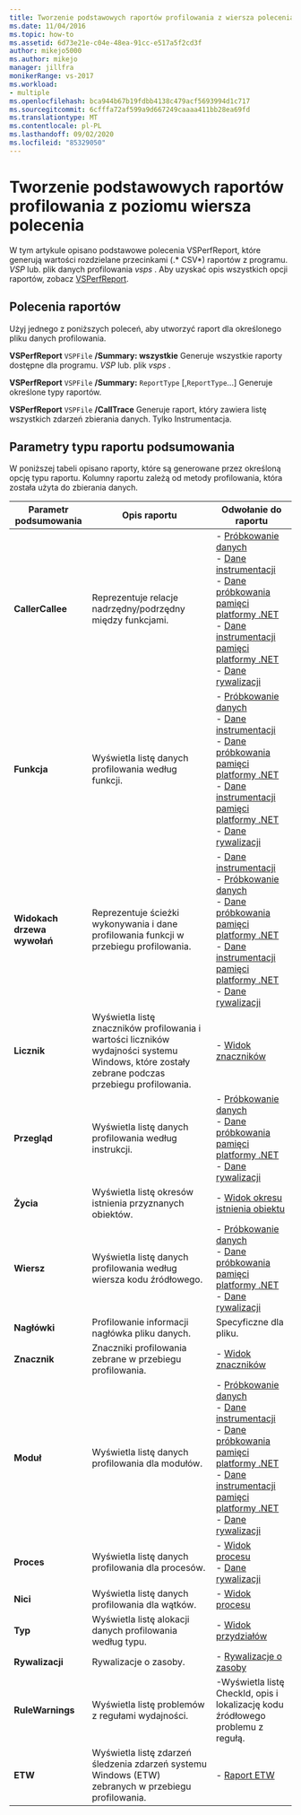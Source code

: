 ```yaml
---
title: Tworzenie podstawowych raportów profilowania z wiersza polecenia | Microsoft Docs
ms.date: 11/04/2016
ms.topic: how-to
ms.assetid: 6d73e21e-c04e-48ea-91cc-e517a5f2cd3f
author: mikejo5000
ms.author: mikejo
manager: jillfra
monikerRange: vs-2017
ms.workload:
- multiple
ms.openlocfilehash: bca944b67b19fdbb4138c479acf5693994d1c717
ms.sourcegitcommit: 6cfffa72af599a9d667249caaaa411bb28ea69fd
ms.translationtype: MT
ms.contentlocale: pl-PL
ms.lasthandoff: 09/02/2020
ms.locfileid: "85329050"
---
```

# <a name="create-basic-profiling-reports-from-the-command-line"></a>Tworzenie podstawowych raportów profilowania z poziomu wiersza polecenia
W tym artykule opisano podstawowe polecenia VSPerfReport, które generują wartości rozdzielane przecinkami (.* CSV*) raportów z programu. *VSP* lub. plik danych profilowania *vsps* . Aby uzyskać opis wszystkich opcji raportów, zobacz [VSPerfReport](../profiling/vsperfreport.md).

## <a name="report-commands"></a>Polecenia raportów
 Użyj jednego z poniższych poleceń, aby utworzyć raport dla określonego pliku danych profilowania.

 **VSPerfReport** `VSPFile` **/Summary: wszystkie** Generuje wszystkie raporty dostępne dla programu. *VSP* lub. plik *vsps* .

 **VSPerfReport** `VSPFile` **/Summary:** `ReportType` [,`ReportType`...] Generuje określone typy raportów.

 **VSPerfReport** `VSPFile` **/CallTrace** Generuje raport, który zawiera listę wszystkich zdarzeń zbierania danych. Tylko Instrumentacja.

## <a name="summary-report-type-parameters"></a>Parametry typu raportu podsumowania
 W poniższej tabeli opisano raporty, które są generowane przez określoną opcję typu raportu. Kolumny raportu zależą od metody profilowania, która została użyta do zbierania danych.

|Parametr podsumowania|Opis raportu|Odwołanie do raportu|
|-----------------------|------------------------|----------------------|
|**CallerCallee**|Reprezentuje relacje nadrzędny/podrzędny między funkcjami.|-   [Próbkowanie danych](../profiling/caller-callee-view-sampling-data.md)<br />-   [Dane instrumentacji](../profiling/caller-callee-view-instrumentation-data.md)<br />-   [Dane próbkowania pamięci platformy .NET](../profiling/caller-callee-view-dotnet-memory-sampling-data.md)<br />-   [Dane instrumentacji pamięci platformy .NET](../profiling/caller-callee-view-net-memory-instrumentation-data.md)<br />-   [Dane rywalizacji](../profiling/caller-callee-view-contention-data.md)|
|**Funkcja**|Wyświetla listę danych profilowania według funkcji.|-   [Próbkowanie danych](../profiling/functions-view-sampling-data.md)<br />-   [Dane instrumentacji](../profiling/functions-view-instrumentation-data.md)<br />-   [Dane próbkowania pamięci platformy .NET](../profiling/functions-view-dotnet-memory-sampling-data.md)<br />-   [Dane instrumentacji pamięci platformy .NET](../profiling/functions-view-dotnet-memory-instrumentation-data.md)<br />-   [Dane rywalizacji](../profiling/functions-view-contention-data.md)|
|**Widokach drzewa wywołań**|Reprezentuje ścieżki wykonywania i dane profilowania funkcji w przebiegu profilowania.|-   [Dane instrumentacji](../profiling/call-tree-view-instrumentation-data.md)<br />-   [Próbkowanie danych](../profiling/call-tree-view-sampling-data.md)<br />-   [Dane próbkowania pamięci platformy .NET](../profiling/call-tree-view-dotnet-memory-sampling-data.md)<br />-   [Dane instrumentacji pamięci platformy .NET](../profiling/call-tree-view-dotnet-memory-instrumentation-data.md)<br />-   [Dane rywalizacji](../profiling/call-tree-view-contention-data.md)|
|**Licznik**|Wyświetla listę znaczników profilowania i wartości liczników wydajności systemu Windows, które zostały zebrane podczas przebiegu profilowania.|-   [Widok znaczników](../profiling/marks-view.md)|
|**Przegląd**|Wyświetla listę danych profilowania według instrukcji.|-   [Próbkowanie danych](../profiling/instruction-pointers-ips-view-sampling-data.md)<br />-   [Dane próbkowania pamięci platformy .NET](../profiling/instruction-pointers-ips-view-dotnet-memory-sampling-data.md)<br />-   [Dane rywalizacji](../profiling/instruction-pointers-ips-view-contention-data.md)|
|**Życia**|Wyświetla listę okresów istnienia przyznanych obiektów.|-   [Widok okresu istnienia obiektu](../profiling/object-lifetime-view.md)|
|**Wiersz**|Wyświetla listę danych profilowania według wiersza kodu źródłowego.|-   [Próbkowanie danych](../profiling/lines-view-sampling-data.md)<br />-   [Dane próbkowania pamięci platformy .NET](../profiling/lines-view-dotnet-memory-sampling-data.md)<br />-   [Dane rywalizacji](../profiling/lines-view-contention-data.md)|
|**Nagłówki**|Profilowanie informacji nagłówka pliku danych.|Specyficzne dla pliku.|
|**Znacznik**|Znaczniki profilowania zebrane w przebiegu profilowania.|-   [Widok znaczników](../profiling/marks-view.md)|
|**Moduł**|Wyświetla listę danych profilowania dla modułów.|-   [Próbkowanie danych](../profiling/modules-view-sampling-data.md)<br />-   [Dane instrumentacji](../profiling/modules-view-instrumentation-data.md)<br />-   [Dane próbkowania pamięci platformy .NET](../profiling/modules-view-dotnet-memory-sampling-data.md)<br />-   [Dane instrumentacji pamięci platformy .NET](../profiling/modules-view-dotnet-memory-instrumentation-data.md)<br />-   [Dane rywalizacji](../profiling/modules-view-contention-data.md)|
|**Proces**|Wyświetla listę danych profilowania dla procesów.|-   [Widok procesu](../profiling/process-view.md)<br />-   [Dane rywalizacji](../profiling/process-view-contention-data.md)|
|**Nici**|Wyświetla listę danych profilowania dla wątków.|-   [Widok procesu](../profiling/process-view.md)|
|**Typ**|Wyświetla listę alokacji danych profilowania według typu.|-   [Widok przydziałów](../profiling/dotnet-memory-allocations-view.md)|
|**Rywalizacji**|Rywalizacje o zasoby.|-   [Rywalizacje o zasoby](../profiling/resource-contentions-view-contention-data.md)|
|**RuleWarnings**|Wyświetla listę problemów z regułami wydajności.|-Wyświetla listę CheckId, opis i lokalizację kodu źródłowego problemu z regułą.|
|**ETW**|Wyświetla listę zdarzeń śledzenia zdarzeń systemu Windows (ETW) zebranych w przebiegu profilowania.|-   [Raport ETW](../profiling/event-tracing-for-windows-etw-report.md)|
